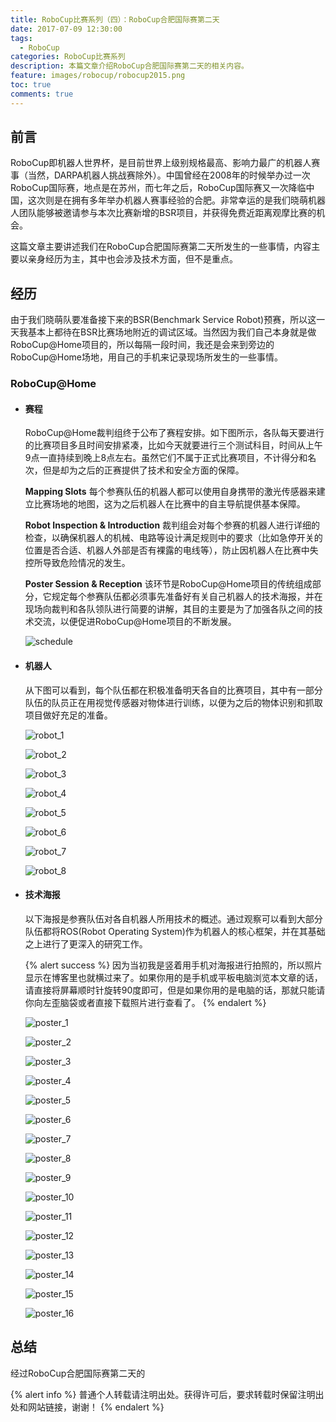 ```yaml
---
title: RoboCup比赛系列（四）：RoboCup合肥国际赛第二天
date: 2017-07-09 12:30:00
tags:
  - RoboCup
categories: RoboCup比赛系列
description: 本篇文章介绍RoboCup合肥国际赛第二天的相关内容。
feature: images/robocup/robocup2015.png
toc: true
comments: true
---
```


## 前言

RoboCup即机器人世界杯，是目前世界上级别规格最高、影响力最广的机器人赛事（当然，DARPA机器人挑战赛除外）。中国曾经在2008年的时候举办过一次RoboCup国际赛，地点是在苏州，而七年之后，RoboCup国际赛又一次降临中国，这次则是在拥有多年举办机器人赛事经验的合肥。非常幸运的是我们晓萌机器人团队能够被邀请参与本次比赛新增的BSR项目，并获得免费近距离观摩比赛的机会。

这篇文章主要讲述我们在RoboCup合肥国际赛第二天所发生的一些事情，内容主要以亲身经历为主，其中也会涉及技术方面，但不是重点。

<!--more-->

## 经历

由于我们晓萌队要准备接下来的BSR(Benchmark Service Robot)预赛，所以这一天我基本上都待在BSR比赛场地附近的调试区域。当然因为我们自己本身就是做RoboCup@Home项目的，所以每隔一段时间，我还是会来到旁边的RoboCup@Home场地，用自己的手机来记录现场所发生的一些事情。

### RoboCup@Home

- #### 赛程

  RoboCup@Home裁判组终于公布了赛程安排。如下图所示，各队每天要进行的比赛项目多且时间安排紧凑，比如今天就要进行三个测试科目，时间从上午9点一直持续到晚上8点左右。虽然它们不属于正式比赛项目，不计得分和名次，但是却为之后的正赛提供了技术和安全方面的保障。

  **Mapping Slots**
  每个参赛队伍的机器人都可以使用自身携带的激光传感器来建立比赛场地的地图，这为之后机器人在比赛中的自主导航提供基本保障。

  **Robot Inspection & Introduction**
  裁判组会对每个参赛的机器人进行详细的检查，以确保机器人的机械、电路等设计满足规则中的要求（比如急停开关的位置是否合适、机器人外部是否有裸露的电线等），防止因机器人在比赛中失控所导致危险情况的发生。

  **Poster Session & Reception**
  该环节是RoboCup@Home项目的传统组成部分，它规定每个参赛队伍都必须事先准备好有关自己机器人的技术海报，并在现场向裁判和各队领队进行简要的讲解，其目的主要是为了加强各队之间的技术交流，以便促进RoboCup@Home项目的不断发展。

  ![schedule](../../../../../images/hefei/day_2/robocup@home/schedule/schedule.jpg)

- #### 机器人

  从下图可以看到，每个队伍都在积极准备明天各自的比赛项目，其中有一部分队伍的队员正在用视觉传感器对物体进行训练，以便为之后的物体识别和抓取项目做好充足的准备。

  ![robot_1](../../../../../images/hefei/day_2/robocup@home/robot/robot_1.jpg)

  ![robot_2](../../../../../images/hefei/day_2/robocup@home/robot/robot_2.jpg)

  ![robot_3](../../../../../images/hefei/day_2/robocup@home/robot/robot_3.jpg)

  ![robot_4](../../../../../images/hefei/day_2/robocup@home/robot/robot_4.jpg)

  ![robot_5](../../../../../images/hefei/day_2/robocup@home/robot/robot_5.jpg)

  ![robot_6](../../../../../images/hefei/day_2/robocup@home/robot/robot_6.jpg)

  ![robot_7](../../../../../images/hefei/day_2/robocup@home/robot/robot_7.jpg)

  ![robot_8](../../../../../images/hefei/day_2/robocup@home/robot/robot_8.jpg)

- #### 技术海报

  以下海报是参赛队伍对各自机器人所用技术的概述。通过观察可以看到大部分队伍都将ROS(Robot Operating System)作为机器人的核心框架，并在其基础之上进行了更深入的研究工作。

  {% alert success %}
  因为当初我是竖着用手机对海报进行拍照的，所以照片显示在博客里也就横过来了。如果你用的是手机或平板电脑浏览本文章的话，请直接将屏幕顺时针旋转90度即可，但是如果你用的是电脑的话，那就只能请你向左歪脑袋或者直接下载照片进行查看了。
  {% endalert %}

  ![poster_1](../../../../../images/hefei/day_2/robocup@home/poster/poster_1.jpg)

  ![poster_2](../../../../../images/hefei/day_2/robocup@home/poster/poster_2.jpg)

  ![poster_3](../../../../../images/hefei/day_2/robocup@home/poster/poster_3.jpg)

  ![poster_4](../../../../../images/hefei/day_2/robocup@home/poster/poster_4.jpg)

  ![poster_5](../../../../../images/hefei/day_2/robocup@home/poster/poster_5.jpg)

  ![poster_6](../../../../../images/hefei/day_2/robocup@home/poster/poster_6.jpg)

  ![poster_7](../../../../../images/hefei/day_2/robocup@home/poster/poster_7.jpg)

  ![poster_8](../../../../../images/hefei/day_2/robocup@home/poster/poster_8.jpg)

  ![poster_9](../../../../../images/hefei/day_2/robocup@home/poster/poster_9.jpg)

  ![poster_10](../../../../../images/hefei/day_2/robocup@home/poster/poster_10.jpg)

  ![poster_11](../../../../../images/hefei/day_2/robocup@home/poster/poster_11.jpg)

  ![poster_12](../../../../../images/hefei/day_2/robocup@home/poster/poster_12.jpg)

  ![poster_13](../../../../../images/hefei/day_2/robocup@home/poster/poster_13.jpg)

  ![poster_14](../../../../../images/hefei/day_2/robocup@home/poster/poster_14.jpg)

  ![poster_15](../../../../../images/hefei/day_2/robocup@home/poster/poster_15.jpg)

  ![poster_16](../../../../../images/hefei/day_2/robocup@home/poster/poster_16.jpg)

## 总结

经过RoboCup合肥国际赛第二天的

{% alert info %}
普通个人转载请注明出处。获得许可后，要求转载时保留注明出处和网站链接，谢谢！
{% endalert %}
